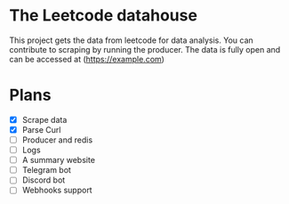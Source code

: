 # The Leetcode datahouse

This project gets the data from leetcode for data analysis. You can contribute to scraping by running the producer. The data is fully open and can be accessed at 
(https://example.com)

# Plans

- [x] Scrape data
- [x] Parse Curl
- [ ] Producer and redis
- [ ] Logs
- [ ] A summary website
- [ ] Telegram bot
- [ ] Discord bot
- [ ] Webhooks support